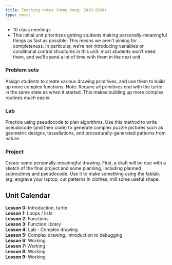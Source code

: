 ```yaml
---
title: Teaching notes (Hong Kong, 2019-2020)
type: notes
---
```


+ 10 class meetings
+ This initial unit prioritizes getting students making personally-meaningful things as fast as possible. This means we aren’t aiming for completeness. In particular, we’re not introducing variables or conditional control structures in this unit: most students won’t need them, and we’ll spend a lot of time with them in the next unit.

### Problem sets

Assign students to create various drawing primitives, and use them to build up more complex functions. Note: Require all primitives end with the turtle in the same state as when it started. This makes building up more complex routines much easier.

### Lab

Practice using pseudocode to plan algorithms. Use this method to write pseudocode (and then code) to generate complex puzzle pictures such as geometric designs, tessellations, and procedurally-generated patterns from nature.

### Project

Create some personally-meaningful drawing. First, a draft will be due with a sketch of the final project and some planning, including planned subroutines and pseudocode. Use it to make something using the fablab. (eg: engrave your laptop, cut patterns in clothes, mill some useful shape.


## Unit Calendar

**Lesson 0:** Introduction, turtle  
**Lesson 1:** Loops / lists  
**Lesson 2:** Functions  
**Lesson 3:** Function library  
**Lesson 4:** Lab - Complex drawing  
**Lesson 5:** Complex drawing, introduction to debugging  
**Lesson 6:** Working  
**Lesson 7:** Working  
**Lesson 8:** Working  
**Lesson 9:** Working  
